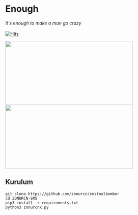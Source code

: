 # Enough
_It's enough to make a man go crazy_
<br><br>
[![Hits](https://hits.sh/github.com/zonurcn/smstoolbomber.svg?label=views&color=007ec6)](https://hits.sh/github.com/zonurcn/smstoolbomber/)

<img src=https://github.com/onurbackx/zonurcn/assets/51286195/fc10a910-b4a4-4ff2-8058-62767b9af30f height="200px" width="400px"/>
<img src=https://user-images.githubusercontent.com/51286195/209442235-7069b8e7-b3f3-4b70-82cb-a86014836be0.png height="200px" width="400px"/>


<h2>Kurulum</h2>

```console
git clone https://github.com/zonurcn/smstoolbomber
cd ZONURCN-SMS
pip3 install -r requirements.txt
python3 zonurcnx.py
```

